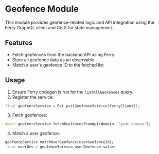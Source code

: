 # Geofence Module

This module provides geofence-related logic and API integration using the Ferry GraphQL client and GetX for state management.

## Features
- Fetch geofences from the backend API using Ferry
- Store all geofence data as an observable
- Match a user's geofence ID to the fetched list

## Usage

1. Ensure Ferry codegen is run for the `listAllGeoFences` query.
2. Register the service:

```dart
final geofenceService = Get.put(GeofenceService(ferryClient));
```

3. Fetch geofences:
```dart
await geofenceService.fetchGeofencesFromApi(domain: "your_domain");
```

4. Match a user geofence:
```dart
geofenceService.matchUserGeofence(userGeofenceId);
final userGeo = geofenceService.userGeofence.value;
``` 